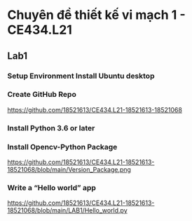 # Chuyên đề thiết kế vi mạch 1 - CE434.L21
## Lab1 
### Setup Environment Install Ubuntu desktop
### Create GitHub Repo
https://github.com/18521613/CE434.L21-18521613-18521068
### Install Python 3.6 or later 
### Install Opencv-Python Package
https://github.com/18521613/CE434.L21-18521613-18521068/blob/main/Version_Package.png
### Write a “Hello world” app 
https://github.com/18521613/CE434.L21-18521613-18521068/blob/main/LAB1/Hello_world.py
